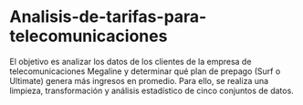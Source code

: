 # Analisis-de-tarifas-para-telecomunicaciones
El objetivo es analizar los datos de los clientes de la empresa de telecomunicaciones Megaline y determinar qué plan de prepago (Surf o Ultimate) genera más ingresos en promedio. Para ello, se realiza una limpieza, transformación y análisis estadístico de cinco conjuntos de datos.
